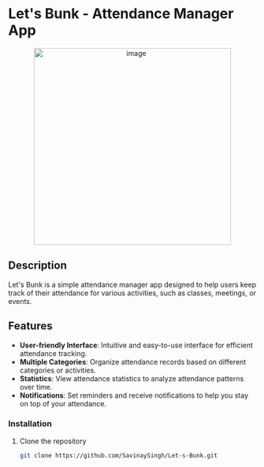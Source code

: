 # Let's Bunk - Attendance Manager App

<div align="center">
  <img width="400" alt="image" src="https://github.com/SavinaySingh/Let-s-Bunk/assets/21008903/c545f8f1-7825-4f51-8c86-3d3a17aaf806">
</div>

## Description

Let's Bunk is a simple attendance manager app designed to help users keep track of their attendance for various activities, such as classes, meetings, or events.

## Features

- **User-friendly Interface**: Intuitive and easy-to-use interface for efficient attendance tracking.
- **Multiple Categories**: Organize attendance records based on different categories or activities.
- **Statistics**: View attendance statistics to analyze attendance patterns over time.
- **Notifications**: Set reminders and receive notifications to help you stay on top of your attendance.

### Installation

1. Clone the repository
   ```bash
   git clone https://github.com/SavinaySingh/Let-s-Bunk.git
